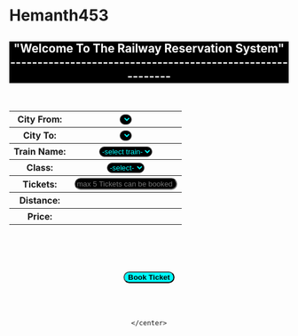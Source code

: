 # Hemanth453
<script src="https://code.jquery.com/jquery-3.6.3.min.js"></script>
<script>
    $(document).ready(function(){
        var pric
        var dsta
        var tv
        var co
       var from=['-select city-','Delhi','Gwalior','Bhopal','Mumbai']
       from.map((item)=>{
        $('#cf').append($('<option>').text(item))
       })
       from.map((item)=>{
        $('#ct').append($('<option>').text(item))
       })
   

        $('#ct').change(function(){
            var ctf=$('#cf option:selected').text()
            var ctt=$('#ct option:selected').text()
            var clas=$('#cls option:selected').text()
            $('#dist').empty()
            $('#tn').empty()
            if((ctf=='Delhi' && ctt=='Gwalior') || (ctf=='Gwalior' && ctt=='Delhi'))
            {
                var dis='323 km'
                // var tpri=220 Sleeper 3rd AC 2nd AC 1st AC
                // tv=tpri
                var train=['-select train-','Gatiman Exprs','Rajdhani Exprs','Sampark Kranti','Kerala Exprs']
                train.map((item)=>{
                $('#tn').append($('<option>').text(item))
                })
                
                    // if(clas=='Sleeper')
                    // {
                    //     var tpri=220 
                    //     tv=tpri 
                    // }

                    // else if(clas=='3rd AC')
                    // {
                    //     var tpri=1125 
                    //     tv=tpri 
                    // }

                    // else if(clas=='2nd AC')
                    // {
                    //     var tpri=1450
                    //     tv=tpri 
                    // }

                    // else if(clas=='1st AC')
                    // {
                    //     var tpri=1825
                    //     tv=tpri 
                    // }
                
       
            }
            else if((ctf=='Delhi' && ctt=='Bhopal') || (ctf=='Bhopal' && ctt=='Delhi'))
            {
                var dis='751 km'
                var tpri=280
                tv=tpri
                var train=['-select train-','CSMT Rajdhani','Bhopal Shatabdi','NZM UBL SF EXPRS','AP Exprs']
                train.map((item)=>{
                $('#tn').append($('<option>').text(item))
       })
                
            }
            else if((ctf=='Delhi' && ctt=='Mumbai') || (ctf=='Mumbai' && ctt=='Delhi'))
            {
                var dis='1365.3 km'
                var tpri=570
                tv=tpri
                var train=['-select train-','MMCT Tejas','BDTS Garibrath','TVC Rajdhani','CSMT Rajdhani']
                train.map((item)=>{
                $('#tn').append($('<option>').text(item))
       })
            }
            else if((ctf=='Gwalior' && ctt=='Bhopal') || (ctf=='Bhopal' && ctt=='Gwalior'))
            {
                var dis='432 km'
                var tpri=250
                tv=tpri
                var train=['-select train-','Bhopal Shtbdi','CSMT Rajdhani','Sampark Kranti','Kerala Exprs']
                train.map((item)=>{
                $('#tn').append($('<option>').text(item))
       })
            } 
            else if((ctf=='Gwalior' && ctt=='Mumbai') || (ctf=='Mumbai' && ctt=='Gwalior'))
            {
                var dis='1090.3 km'
                var tpri=525
                tv=tpri
                var train=['-select train-','Mngla Lksdp','CSMT Rajdhani','Punjab Mail','ASR CSMT Exprs']
                train.map((item)=>{
                $('#tn').append($('<option>').text(item))
       })
            }
            else if((ctf=='Bhopal' && ctt=='Mumbai') || (ctf=='Mumbai' && ctt=='Bhopal'))
            {
                var dis='775.2 km'
                var tpri=385
                tv=tpri
                var train=['-select train-','Lashkar Exprs','CSMT Rajdhani','Mngla Lksdp','Kushinagar Exprs']
                train.map((item)=>{
                $('#tn').append($('<option>').text(item))
       })
            }
            $('#dist').html(dis)
            dsta=dis
            // $('#di').html(dis)
        })




        

        $('#cls').change(function(){
            var ctf=$('#cf option:selected').text()
            var ctt=$('#ct option:selected').text()
            var clas=$('#cls option:selected').text()
            if((ctf=='Delhi' && ctt=='Gwalior') || (ctf=='Gwalior' && ctt=='Delhi'))
            {
                
                    if(clas=='Sleeper')
                    {
                        var tpri=220 
                        tv=tpri 
                        var coach='S1'
                        co=coach
                    }

                    else if(clas=='3rd AC')
                    {
                        var tpri=1125 
                        tv=tpri 
                        var coach='C1' 
                        co=coach
                    }

                    else if(clas=='2nd AC')
                    {
                        var tpri=1450
                        tv=tpri 
                        var coach='B1'
                        co=coach
                    }

                    else if(clas=='1st AC')
                    {
                        var tpri=1825
                        tv=tpri 
                         var coach='A1' 
                        co=coach
                    }
                
       
            }
            else if((ctf=='Delhi' && ctt=='Bhopal') || (ctf=='Bhopal' && ctt=='Delhi'))
            {
                if(clas=='Sleeper')
                    {
                        var tpri=375
                        tv=tpri 
                        var coach='S1'
                        co=coach
                    }

                    else if(clas=='3rd AC')
                    {
                        var tpri=1645 
                        tv=tpri 
                        var coach='C1' 
                        co=coach
                    }

                    else if(clas=='2nd AC')
                    {
                        var tpri=2260
                        tv=tpri 
                        var coach='B1'
                        co=coach
                    }

                    else if(clas=='1st AC')
                    {
                        var tpri=2780
                        tv=tpri 
                         var coach='A1' 
                        co=coach
                    }

            }
            else if((ctf=='Delhi' && ctt=='Mumbai') || (ctf=='Mumbai' && ctt=='Delhi'))
            {
                if(clas=='Sleeper')
                    {
                        var tpri=560 
                        tv=tpri 
                        var coach='S1'
                        co=coach
                    }

                    else if(clas=='3rd AC')
                    {
                        var tpri=1460
                        tv=tpri 
                        var coach='C1' 
                        co=coach
                    }

                    else if(clas=='2nd AC')
                    {
                        var tpri=2085
                        tv=tpri 
                        var coach='B1'
                        co=coach
                    }

                    else if(clas=='1st AC')
                    {
                        var tpri=3535
                        tv=tpri 
                         var coach='A1' 
                        co=coach
                    }
            }
            else if((ctf=='Gwalior' && ctt=='Bhopal') || (ctf=='Bhopal' && ctt=='Gwalior'))
            {
               
                if(clas=='Sleeper')
                    {
                        var tpri=255
                        tv=tpri 
                        var coach='S1'
                        co=coach
                    }

                    else if(clas=='3rd AC')
                    {
                        var tpri=655 
                        tv=tpri 
                        var coach='C1' 
                        co=coach
                    }

                    else if(clas=='2nd AC')
                    {
                        var tpri=910
                        tv=tpri 
                        var coach='B1'
                        co=coach
                    }

                    else if(clas=='1st AC')
                    {
                        var tpri=1510
                        tv=tpri 
                         var coach='A1' 
                        co=coach
                    }
            } 
            else if((ctf=='Gwalior' && ctt=='Mumbai') || (ctf=='Mumbai' && ctt=='Gwalior'))
            {
                if(clas=='Sleeper')
                    {
                        var tpri=525
                        tv=tpri 
                        var coach='S1'
                        co=coach
                    }

                    else if(clas=='3rd AC')
                    {
                        var tpri=2460 
                        tv=tpri 
                        var coach='C1' 
                        co=coach
                    }

                    else if(clas=='2nd AC')
                    {
                        var tpri=3370
                        tv=tpri 
                        var coach='B1'
                        co=coach
                    }

                    else if(clas=='1st AC')
                    {
                        var tpri=4195
                        tv=tpri 
                         var coach='A1' 
                        co=coach
                    }
            }
            else if((ctf=='Bhopal' && ctt=='Mumbai') || (ctf=='Mumbai' && ctt=='Bhopal'))
            {
                if(clas=='Sleeper')
                    {
                        var tpri=420 
                        tv=tpri 
                        var coach='S1'
                        co=coach
                    }

                    else if(clas=='3rd AC')
                    {
                        var tpri=1990
                        tv=tpri 
                        var coach='C1' 
                        co=coach
                    }

                    else if(clas=='2nd AC')
                    {
                        var tpri=2700
                        tv=tpri 
                        var coach='B1'
                        co=coach
                    }

                    else if(clas=='1st AC')
                    {
                        var tpri=3355
                        tv=tpri 
                         var coach='A1' 
                        co=coach
                    }
            }
            $('#dist').html(dis)
            dsta=dis
            // $('#di').html(dis)
        })




        $('#book').click(function(){
            
            var i=tq.value
            $('#ticket').empty() 
            if(tq.value==1)
            {
                var ti=`<table class="tbl3" border=0 width=500px ><tr><img src="trlogo.png" width=500px></tr><tr><th>${$('#cf option:selected').text()} To ${$('#ct option:selected').text()}</th><th width=160px>Train</th></tr><tr><th>Passengers Details</th><th width=160px>${$('#tn option:selected').text()}</th></tr></table><table class="tbl3"  border="1" width="500px"><tr><th>Name</th><th>Age</th><th>Gender</th><th>Birth</th><th width=160px>${cls.value}</th></tr><tr><th>${n1.value}</th><th>${a1.value}</th><th>${g1.value}</th><th>${co},${bt1.value},1</th><th id="di" width=160px>Dist:${dsta}</th></tr></table><table class="tbl3"  border="1" width="500px"><tr><th width=340px>Total Fare</th><th width=161px>Rs ${pric} </th></tr></table>`
            }
            if(tq.value==2)
            {
                var ti=`<table class="tbl3" border=0 width=500px ><tr><img src="trlogo.png" width=500px></tr><tr><th>${$('#cf option:selected').text()} To ${$('#ct option:selected').text()}</th><th width=160px>Train</th></tr><tr><th>Passengers Details</th><th width=160px>${$('#tn option:selected').text()}</th></tr></table><table class="tbl3"  border="1" width="500px"><tr><th>Name</th><th>Age</th><th>Gender</th><th>Birth</th><th width=160px>${cls.value}</th></tr><tr><th>${n1.value}</th><th>${a1.value}</th><th>${g1.value}</th><th>${co},${bt1.value},1</th><th id="di" width=160px>Dist:${dsta}</th></tr><tr><th>${n2.value}</th><th>${a2.value}</th><th>${g2.value}</th><th>${co},${bt2.value},2</th><th id="di" width=160px></th></tr></table><table class="tbl3"  border="1" width="500px"><tr><th width=340px>Total Fare</th><th width=161px>Rs ${pric} </th></tr></table>`
            }

            if(tq.value==3)
            {
                var ti=`<table class="tbl3" border=0 width=500px ><tr><img src="trlogo.png" width=500px></tr><tr><th>${$('#cf option:selected').text()} To ${$('#ct option:selected').text()}</th><th width=160px>Train</th></tr><tr><th>Passengers Details</th><th width=160px>${$('#tn option:selected').text()}</th></tr></table><table class="tbl3"  border="1" width="500px"><tr><th>Name</th><th>Age</th><th>Gender</th><th>Birth</th><th width=160px>${cls.value}</th></tr><tr><th>${n1.value}</th><th>${a1.value}</th><th>${g1.value}</th><th>${co},${bt1.value},1</th><th id="di" width=160px>Dist:${dsta}</th></tr><tr><th>${n2.value}</th><th>${a2.value}</th><th>${g2.value}</th><th>${co},${bt2.value},2</th><th id="di" width=160px></th></tr><tr><th>${n3.value}</th><th>${a3.value}</th><th>${g3.value}</th><th>${co},${bt3.value},3</th><th id="di" width=160px></th></tr></table><table class="tbl3"  border="1" width="500px"><tr><th width=340px>Total Fare</th><th width=161px>Rs ${pric} </th></tr></table>`
            }

            if(tq.value==4)
            {
                var ti=`<table class="tbl3" border=0 width=500px ><tr><img src="trlogo.png" width=500px></tr><tr><th>${$('#cf option:selected').text()} To ${$('#ct option:selected').text()}</th><th width=160px>Train</th></tr><tr><th>Passengers Details</th><th width=160px>${$('#tn option:selected').text()}</th></tr></table><table class="tbl3"  border="1" width="500px"><tr><th>Name</th><th>Age</th><th>Gender</th><th>Birth</th><th width=160px>${cls.value}</th></tr><tr><th>${n1.value}</th><th>${a1.value}</th><th>${g1.value}</th><th>${co},${bt1.value},1</th><th id="di" width=160px>Dist:${dsta}</th></tr><tr><th>${n2.value}</th><th>${a2.value}</th><th>${g2.value}</th><th>${co},${bt2.value},2</th><th id="di" width=160px></th></tr><tr><th>${n3.value}</th><th>${a3.value}</th><th>${g3.value}</th><th>${co},${bt3.value},3</th><th id="di" width=160px></th></tr><tr><th>${n4.value}</th><th>${a4.value}</th><th>${g4.value}</th><th>${co},${bt4.value},4</th><th id="di" width=160px></th></tr></table><table class="tbl3"  border="1" width="500px"><tr><th width=340px>Total Fare</th><th width=161px>Rs ${pric} </th></tr></table>`
            }

            if(tq.value==5)
            {
                var ti=`<table class="tbl3" border=0 width=500px ><tr><img src="trlogo.png" width=500px></tr><tr><th>${$('#cf option:selected').text()} To ${$('#ct option:selected').text()}</th><th width=160px>Train</th></tr><tr><th>Passengers Details</th><th width=160px>${$('#tn option:selected').text()}</th></tr></table><table class="tbl3"  border="1" width="500px"><tr><th>Name</th><th>Age</th><th>Gender</th><th>Birth</th><th width=160px>${cls.value}</th></tr><tr><th>${n1.value}</th><th>${a1.value}</th><th>${g1.value}</th><th>${co},${bt1.value},1</th><th id="di" width=160px>Dist:${dsta}</th></tr><tr><th>${n2.value}</th><th>${a2.value}</th><th>${g2.value}</th><th>${co},${bt2.value},2</th><th id="di" width=160px></th></tr><tr><th>${n3.value}</th><th>${a3.value}</th><th>${g3.value}</th><th>${co},${bt3.value},3</th><th id="di" width=160px></th></tr><tr><th>${n4.value}</th><th>${a4.value}</th><th>${g4.value}</th><th>${co},${bt4.value},4</th><th id="di" width=160px></th></tr><tr><th>${n5.value}</th><th>${a5.value}</th><th>${g5.value}</th><th>${co},${bt5.value},5</th><th id="di" width=160px></th></tr></table><table class="tbl3"  border="1" width="500px"><tr><th width=340px>Total Fare</th><th width=161px>Rs ${pric} </th></tr></table>`
            }
            $('#ticket').html(ti)
        })
     
        $('#tq').keyup(function(){
            var i=tq.value
            $('#result').empty()
           if(tq.value==1){
            var msg=`<table border="1" class="tbl2"><caption>Passenger Details:</caption><tr><th>S.No.</th><th>Name</th><th>Age</th>
        <th>Gender</th><th>Birth Type</th></tr><tr><th>1.</th><td><input type="text" id="n1" class="fld2"></td><td><input type="text" id="a1" class="fld2"></td><td><select  id="g1" class="fld2"><option>-select-</option><option>Male</option><option>Female</option><option>Others</option></select></td><td><select  id="bt1" class="fld2"><option>-select-</option><option>Upper</option><option>Middle</option><option>Lower</option><option>Side Upper</option><option>Side Lower</option></select></td></tr></table>`
           }

          else if(tq.value==2){
            var msg=`<table border="1" class="tbl2"><caption>Passenger Details:</caption><tr><th>S.No.</th><th>Name</th><th>Age</th>
        <th>Gender</th><th>Birth Type</th></tr><tr><th>1.</th><td><input type="text" id="n1" class="fld2"></td><td><input type="text" id="a1" class="fld2"></td><td><select  id="g1" class="fld2"><option>-select-</option><option>Male</option><option>Female</option><option>Others</option></select></td><td><select  id="bt1" class="fld2"><option>-select-</option><option>Upper</option><option>Middle</option><option>Lower</option><option>Side Upper</option><option>Side Lower</option></select></td></tr><tr><th>2.</th><td><input type="text" id="n2" class="fld2"></td><td><input type="text" id="a2" class="fld2"></td><td><select  id="g2" class="fld2"><option>-select-</option><option>Male</option><option>Female</option><option>Others</option></select></td><td><select  id="bt2" class="fld2"><option>-select-</option><option>Upper</option><option>Middle</option><option>Lower</option><option>Side Upper</option><option>Side Lower</option></select></td></tr></table>`
           }

           else if(tq.value==3){
            var msg=`<table border="1" class="tbl2"><caption>Passenger Details:</caption><tr><th>S.No.</th><th>Name</th><th>Age</th>
        <th>Gender</th><th>Birth Type</th></tr><tr><th>1.</th><td><input type="text" id="n1" class="fld2"></td><td><input type="text" id="a1" class="fld2"></td><td><select  id="g1" class="fld2"><option>-select-</option><option>Male</option><option>Female</option><option>Others</option></select></td><td><select  id="bt1" class="fld2"><option>-select-</option><option>Upper</option><option>Middle</option><option>Lower</option><option>Side Upper</option><option>Side Lower</option></select></td></tr><tr><th>2.</th><td><input type="text" id="n2" class="fld2"></td><td><input type="text" id="a2" class="fld2"></td><td><select  id="g2" class="fld2"><option>-select-</option><option>Male</option><option>Female</option><option>Others</option></select></td><td><select  id="bt2" class="fld2"><option>-select-</option><option>Upper</option><option>Middle</option><option>Lower</option><option>Side Upper</option><option>Side Lower</option></select></td></tr><tr><th>3.</th><td><input type="text" id="n3" class="fld2"></td><td><input type="text" id="a3" class="fld2"></td><td><select  id="g3" class="fld2"><option>-select-</option><option>Male</option><option>Female</option><option>Others</option></select></td><td><select  id="bt3" class="fld2"><option>-select-</option><option>Upper</option><option>Middle</option><option>Lower</option><option>Side Upper</option><option>Side Lower</option></select></td></tr></table>`
           }

           else if(tq.value==4){
            var msg=`<table border="1" class="tbl2"><caption>Passenger Details:</caption><tr><th>S.No.</th><th>Name</th><th>Age</th>
        <th>Gender</th><th>Birth Type</th></tr><tr><th>1.</th><td><input type="text" id="n1" class="fld2"></td><td><input type="text" id="a1" class="fld2"></td><td><select  id="g1" class="fld2"><option>-select-</option><option>Male</option><option>Female</option><option>Others</option></select></td><td><select  id="bt1" class="fld2"><option>-select-</option><option>Upper</option><option>Middle</option><option>Lower</option><option>Side Upper</option><option>Side Lower</option></select></td></tr><tr><th>2.</th><td><input type="text" id="n2" class="fld2"></td><td><input type="text" id="a2" class="fld2"></td><td><select  id="g2" class="fld2"><option>-select-</option><option>Male</option><option>Female</option><option>Others</option></select></td><td><select  id="bt2" class="fld2"><option>-select-</option><option>Upper</option><option>Middle</option><option>Lower</option><option>Side Upper</option><option>Side Lower</option></select></td></tr><tr><th>3.</th><td><input type="text" id="n3" class="fld2"></td><td><input type="text" id="a3" class="fld2"></td><td><select  id="g3" class="fld2"><option>-select-</option><option>Male</option><option>Female</option><option>Others</option></select></td><td><select  id="bt3" class="fld2"><option>-select-</option><option>Upper</option><option>Middle</option><option>Lower</option><option>Side Upper</option><option>Side Lower</option></select></td></tr><tr><th>4.</th><td><input type="text" id="n4" class="fld2"></td><td><input type="text" id="a4" class="fld2"></td><td><select  id="g4" class="fld2"><option>-select-</option><option>Male</option><option>Female</option><option>Others</option></select></td><td><select  id="bt4" class="fld2"><option>-select-</option><option>Upper</option><option>Middle</option><option>Lower</option><option>Side Upper</option><option>Side Lower</option></select></td></tr></table>`
           }

           else if(tq.value==5){
            var msg=`<table border="1" class="tbl2"><caption>Passenger Details:</caption><tr><th>S.No.</th><th>Name</th><th>Age</th>
        <th>Gender</th><th>Birth Type</th></tr><tr><th>1.</th><td><input type="text" id="n1" class="fld2"></td><td><input type="text" id="a1" class="fld2"></td><td><select  id="g1" class="fld2"><option>-select-</option><option>Male</option><option>Female</option><option>Others</option></select></td><td><select  id="bt1" class="fld2"><option>-select-</option><option>Upper</option><option>Middle</option><option>Lower</option><option>Side Upper</option><option>Side Lower</option></select></td></tr><tr><th>2.</th><td><input type="text" id="n2" class="fld2"></td><td><input type="text" id="a2" class="fld2"></td><td><select  id="g2" class="fld2"><option>-select-</option><option>Male</option><option>Female</option><option>Others</option></select></td><td><select  id="bt2" class="fld2"><option>-select-</option><option>Upper</option><option>Middle</option><option>Lower</option><option>Side Upper</option><option>Side Lower</option></select></td></tr><tr><th>3.</th><td><input type="text" id="n3" class="fld2"></td><td><input type="text" id="a3" class="fld2"></td><td><select  id="g3" class="fld2"><option>-select-</option><option>Male</option><option>Female</option><option>Others</option></select></td><td><select  id="bt3" class="fld2"><option>-select-</option><option>Upper</option><option>Middle</option><option>Lower</option><option>Side Upper</option><option>Side Lower</option></select></td></tr><tr><th>4.</th><td><input type="text" id="n4" class="fld2"></td><td><input type="text" id="a4" class="fld2"></td><td><select  id="g4" class="fld2"><option>-select-</option><option>Male</option><option>Female</option><option>Others</option></select></td><td><select  id="bt4" class="fld2"><option>-select-</option><option>Upper</option><option>Middle</option><option>Lower</option><option>Side Upper</option><option>Side Lower</option></select></td></tr><tr><th>5.</th><td><input type="text" id="n5" class="fld2"></td><td><input type="text" id="a5" class="fld2"></td><td><select  id="g5" class="fld2"><option>-select-</option><option>Male</option><option>Female</option><option>Others</option></select></td><td><select  id="bt5" class="fld2"><option>-select-</option><option>Upper</option><option>Middle</option><option>Lower</option><option>Side Upper</option><option>Side Lower</option></select></td></tr></table>`
           }
            $('#result').html(msg)
            var pri=i*tv
            pric=pri
            $('#price').html(pri)
        })
    })

</script>
<html>
    <style>
.bdy{
    background-image: url("trn.gif");
    background-size: cover;
}

.tbl1{
     background-color: rgb(91, 26, 26);
     color: white;
     border-radius: 25px;
}
.fld1{
    background-color: black;
    color: aqua;
    border-radius: 25px;
}
.tbl2{
    background-color: black;
    color: white;
}
.fld2{
    background-color: black;
    color: aqua;
    border-radius: 25px;
}
.btn{
    background-color: aqua;
    color: black;
    border-radius: 25px;
    font-weight: bolder;
}
.btn:hover{
    background-color: white;
    color: black;
}
.tbl3{
    background-color: rgb(255, 184, 136);
}
    </style>
    <body class="bdy">
     <center>
      <h2  class="tbl2">"Welcome To The Railway Reservation System"<br>-----------------------------------------------------------</h2><br>
        <table border="0" class="tbl1" width="400px"><tr><th> City From:</th><th><select  id="cf" class="fld1"></select></th></tr><tr><th>City To:</th><th><select  id="ct" class="fld1"></select></th></tr><tr><th>Train Name:</th><th><select  id="tn" class="fld1"><option>-select train-</option></select></th></tr><tr><th>Class:</th><th><select  id="cls" class="fld1"><option>-select-</option><option>Sleeper</option><option>3rd AC</option><option>2nd AC</option><option>1st AC</option></select></th></tr>
        <tr><th>Tickets:</th><th><input type="text" id="tq" placeholder="max 5 Tickets can be booked " class="fld1"></th></tr><tr><th>Distance:</th><th><span id="dist"></span></th></tr><tr><th>Price:</th><th><span id="price"></span></th></tr></table><br><br>
        <div id="result"></div><br><br>
        <input type="button" value="Book Ticket" id="book" class="btn"><br><br><br><br>
        <div id="ticket"></div>

        
    </center>
</body>
</html>
